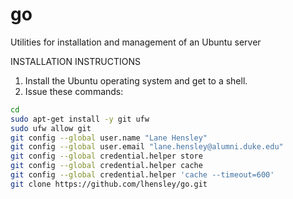 # go
Utilities for installation and management of an Ubuntu server

INSTALLATION INSTRUCTIONS

1.	Install the Ubuntu operating system and get to a shell.
2.	Issue these commands:
```bash
cd
sudo apt-get install -y git ufw
sudo ufw allow git
git config --global user.name "Lane Hensley"
git config --global user.email "lane.hensley@alumni.duke.edu"
git config --global credential.helper store
git config --global credential.helper cache
git config --global credential.helper 'cache --timeout=600'
git clone https://github.com/lhensley/go.git
```
